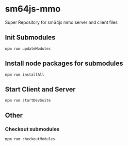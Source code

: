 # sm64js-mmo
Super Repository for sm64js mmo server and client files

## Init Submodules
`npm run updateModules`

## Install node packages for submodules
`npm run installAll`  

## Start Client and Server
`npm run startDevSuite`

## Other
### Checkout submodules 
`npm run checkoutModules`